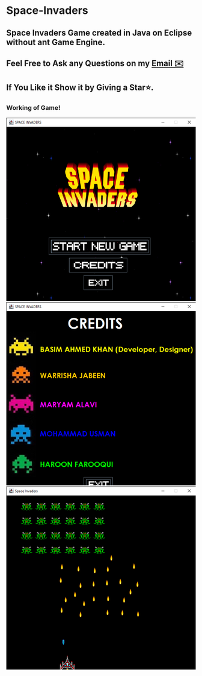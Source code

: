 # Space-Invaders
## Space Invaders Game created in Java on Eclipse without ant Game Engine.
## Feel Free to Ask any Questions on my <a href="mailto:kbasim039@gmail.com">Email ✉️</a>
## If You Like it Show it by Giving a Star⭐️.
### Working of Game!
![MainMenu](https://github.com/BasimAhmedKhan/Space-Invaders/blob/main/README-Resources/MainMenu.png)
![Credits](https://github.com/BasimAhmedKhan/Space-Invaders/blob/main/README-Resources/Credits.png)
![Game](https://github.com/BasimAhmedKhan/Space-Invaders/blob/main/README-Resources/Game.png)

